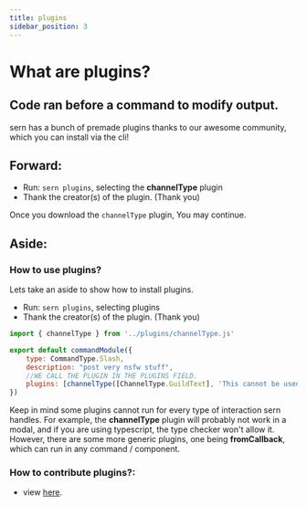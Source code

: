 ```yaml
---
title: plugins
sidebar_position: 3
---
```



# What are plugins? 

## Code ran before a command to modify output.


sern has a bunch of premade plugins thanks to our awesome community, which you can install via the cli!

## Forward: 

- Run: `sern plugins`, selecting the **channelType** plugin
- Thank the creator(s) of the plugin. (Thank you)

Once you download the `channelType` plugin, You may continue.

## Aside:

### How to use plugins?
Lets take an aside to show how to install plugins.
- Run: `sern plugins`, selecting plugins
- Thank the creator(s) of the plugin. (Thank you)

```js 
import { channelType } from '../plugins/channelType.js'

export default commandModule({ 
    type: CommandType.Slash,
    description: "post very nsfw stuff",
    //WE CALL THE PLUGIN IN THE PLUGINS FIELD.
    plugins: [channelType([ChannelType.GuildText], 'This cannot be used here')]
})

```
Keep in mind some plugins cannot run for every type of interaction sern handles.
For example, the **channelType** plugin will probably not work in a modal, and if you are using typescript, 
the type checker won't allow it. However, there are some more generic plugins, one being **fromCallback**, which can 
run in any command / component.

### How to contribute plugins?:
- view [here](../../../guide/walkthrough/plugins).

